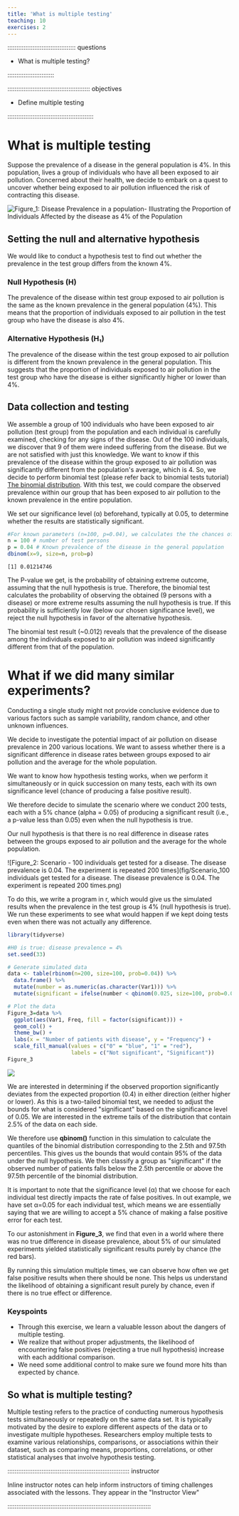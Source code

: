 ```yaml
---
title: 'What is multiple testing'
teaching: 10
exercises: 2
---
```


:::::::::::::::::::::::::::::::::::::: questions 

- What is multiple testing?

::::::::::::::::::::::::::

:::::::::::::::::::::::::::::::::::::::::::::: objectives

- Define multiple testing

::::::::::::::::::::::::::::::::::::::::::::::::

# What is multiple testing

Suppose the prevalence of a disease in the general population is 4%. In this population, lives a group of individuals who have all been exposed to air pollution. Concerned about their health, we decide to embark on a quest to uncover whether being exposed to air pollution influenced the risk of contracting this disease.

![Figure_1: Disease Prevalence in a population- Illustrating the Proportion of Individuals Affected by the disease as 4% of the Population](fig/01-Disease-prevalence.png)

## Setting the null and alternative hypothesis

We would like to conduct a hypothesis test to find out whether the prevalence in the test group differs from the known 4%.

### Null Hypothesis (H)

The prevalence of the disease within test group exposed to air pollution is the same as the known prevalence in the general population (4%). This means that the proportion of individuals exposed to air pollution in the test group who have the disease is also 4%.

### Alternative Hypothesis (H₁)

The prevalence of the disease within the test group exposed to air pollution is different from the known prevalence in the general population. This suggests that the proportion of individuals exposed to air pollution in the test group who have the disease is either significantly higher or lower than 4%.

## Data collection and testing

We assemble a group of 100  individuals who have been exposed to air pollution (test group) from the population and each individual is carefully examined, checking for any signs of the disease.
Out of the 100 individuals, we discover that 9 of them were indeed suffering from the disease.
But we are not satisfied with just this knowledge. We want to know if this prevalence of the disease within the group exposed to air pollution was significantly different from the population's average, which is 4.
So, we decide to perform binomial test (please refer back to binomial tests tutorial) [The binomial distribution]("https://sarahkaspar.github.io/biostatistics-course/03-binomial.html"). With this test, we could compare the observed prevalence within our group that has been exposed to air pollution to the known prevalence in the entire population.

We set our significance level (α) beforehand, typically at 0.05, to determine whether the results are statistically significant.


``` r
#For known parameters (n=100, p=0.04), we calculates the the chances of getting the 9 individuals that indeed suffered from the disease. 
n = 100 # number of test persons
p = 0.04 # Known prevalence of the disease in the general population
dbinom(x=9, size=n, prob=p)
```

``` output
[1] 0.01214746
```

The P-value we get, is the probability of obtaining extreme outcome, assuming that the null hypothesis is true. Therefore, the binomial test calculates the probability of observing the obtained (9 persons with a disease) or more extreme results assuming the null hypothesis is true. If this probability is sufficiently low (below our chosen significance level), we reject the null hypothesis in favor of the alternative hypothesis.

The binomial test result (~0.012) reveals that the prevalence of the disease among the individuals exposed to air pollution was indeed significantly different from that of the population.

# What if we did many similar experiments?

Conducting a single study might not provide conclusive evidence due to various factors such as sample variability, random chance, and other unknown influences. 

We decide to investigate the potential impact of air pollution on disease prevalence in 200 various locations. We want to assess whether there is a significant difference in disease rates between groups exposed to air pollution and the average for the whole population. 

We want to know how hypothesis testing works, when we perform it simultaneously or in quick succession on many tests, each with its own significance level (chance of producing a false positive result).

We therefore decide to simulate the scenario where we conduct 200 tests, each with a 5% chance (alpha = 0.05) of producing a significant result (i.e., a p-value less than 0.05) even when the null hypothesis is true.

Our null hypothesis is that there is no real difference in disease rates between the groups exposed to air pollution and the average for the whole population.

![Figure_2: Scenario - 100 individuals get tested for a disease. The disease prevalence is 0.04. The experiment is repeated 200 times](fig/Scenario_100 individuals get tested for a disease. The disease prevalence is 0.04. The experiment is repeated 200 times.png)

To do this, we write a program in r, which would give us the simulated results when the prevalence in the test group is 4% (null hypothesis is true). We run these experiments to see what would happen if we kept doing tests even when there was not actually any difference. 


``` r
library(tidyverse)
```



``` r
#H0 is true: disease prevalence = 4%
set.seed(33)

# Generate simulated data
data <- table(rbinom(n=200, size=100, prob=0.04)) %>%
  data.frame() %>%
  mutate(number = as.numeric(as.character(Var1))) %>%
  mutate(significant = ifelse(number < qbinom(0.025, size=100, prob=0.04) | number > qbinom(0.975, size=100, prob=0.04), 1, 0))

# Plot the data
Figure_3=data %>%
  ggplot(aes(Var1, Freq, fill = factor(significant))) +
  geom_col() +
  theme_bw() +
  labs(x = "Number of patients with disease", y = "Frequency") +
  scale_fill_manual(values = c("0" = "blue", "1" = "red"),
                    labels = c("Not significant", "Significant"))
Figure_3
```

<img src="fig/What is multiple testing-rendered-Simulating 200 test groups-1.png" style="display: block; margin: auto;" />

We are interested in determining if the observed proportion significantly deviates from the expected proportion (0.4) in either direction (either higher or lower). As this is a two-tailed binomial test, we needed to adjust the bounds for what is considered "significant" based on the significance level of 0.05. We are interested in the extreme tails of the distribution that contain 2.5% of the data on each side.

We therefore use __qbinom()__ function in this simulation to calculate the quantiles of the binomial distribution corresponding to the 2.5th and 97.5th percentiles. This gives us the bounds that would contain 95% of the data under the null hypothesis. We then classify a group as "significant" if the observed number of patients falls below the 2.5th percentile or above the 97.5th percentile of the binomial distribution.

It is important to note that the significance level (α) that we choose for each individual test directly impacts the rate of false positives. In out example, we have set α=0.05 for each individual test, which means we are essentially saying that we are willing to accept a 5% chance of making a false positive error for each test.

To our astonishment in __Figure_3__, we find that even in a world where there was no true difference in disease prevalence, about 5% of our simulated experiments yielded statistically significant results purely by chance (the red bars). 

By running this simulation multiple times, we can observe how often we get false positive results when there should be none. This helps us understand the likelihood of obtaining a significant result purely by chance, even if there is no true effect or difference.

### Keyspoints

- Through this exercise, we learn a valuable lesson about the dangers of multiple testing.
- We realize that without proper adjustments, the likelihood of encountering false positives (rejecting a true null hypothesis) increase with each additional comparison.
- We need some additional control to make sure we found more hits than expected by chance.

## So what is multiple testing?

Multiple testing refers to the practice of conducting numerous hypothesis tests simultaneously or repeatedly on the same data set. It is typically motivated by the desire to explore different aspects of the data or to investigate multiple hypotheses. Researchers employ multiple tests to examine various relationships, comparisons, or associations within their dataset, such as comparing means, proportions, correlations, or other statistical analyses that involve hypothesis testing.


:::::::::::::::::::::::::::::::::::::::::::::::::::::::::::::::::::: instructor

Inline instructor notes can help inform instructors of timing challenges
associated with the lessons. They appear in the "Instructor View"

::::::::::::::::::::::::::::::::::::::::::::::::::::::::::::::::::::::::::::::::

